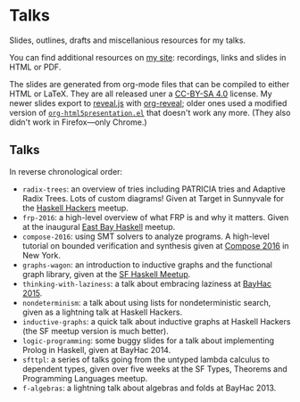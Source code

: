 # Talks

Slides, outlines, drafts and miscellanious resources for my talks.

You can find additional resources on [my site](http://jelv.is/talks): recordings, links and slides in HTML or PDF.

The slides are generated from org-mode files that can be compiled to either HTML or LaTeX. They are all released uner a [CC-BY-SA 4.0][cc-by-sa] license. My newer slides export to [reveal.js][reveal] with [org-reveal]; older ones used a modified version of [`org-html5presentation.el`](https://gist.github.com/509761) that doesn't work any more. (They also didn't work in Firefox—only Chrome.)

[cc-by-sa]: http://creativecommons.org/licenses/by-sa/4.0/
[reveal]: http://lab.hakim.se/reveal-js/
[org-reveal]: https://github.com/yjwen/org-reveal

## Talks

In reverse chronological order:

  * `radix-trees`: an overview of tries including PATRICIA tries and Adaptive Radix Trees. Lots of custom diagrams! Given at Target in Sunnyvale for the [Haskell Hackers][hh] meetup.
  * `frp-2016`: a high-level overview of what FRP is and why it matters. Given at the inaugural [East Bay Haskell][eb] meetup.
  * `compose-2016`: using SMT solvers to analyze programs. A high-level tutorial on bounded verification and synthesis given at [Compose 2016][compose] in New York.
  * `graphs-wagon`: an introduction to inductive graphs and the functional graph library, given at the [SF Haskell Meetup][sf].
  * `thinking-with-laziness`: a talk about embracing laziness at [BayHac 2015][bayhac].
  * `nondeterminism`: a talk about using lists for nondeterministic search, given as a lightning talk at Haskell Hackers.
  * `inductive-graphs`: a quick talk about inductive graphs at Haskell Hackers (the SF meetup version is much better).
  * `logic-programming`: some buggy slides for a talk about implementing Prolog in Haskell, given at BayHac 2014.
  * `sfttpl`: a series of talks going from the untyped lambda calculus to dependent types, given over five weeks at the SF Types, Theorems and Programming Languages meetup.
  * `f-algebras`: a lightning talk about algebras and folds at BayHac 2013.

[eb]: http://www.meetup.com/East-Bay-Haskell-Meetup/
[hh]: http://www.meetup.com/haskellhackers/
[compose]: http://www.composeconference.org/2016/
[sf]: http://www.meetup.com/Bay-Area-Haskell-Users-Group/
[bayhac]: http://bayhac.org/
